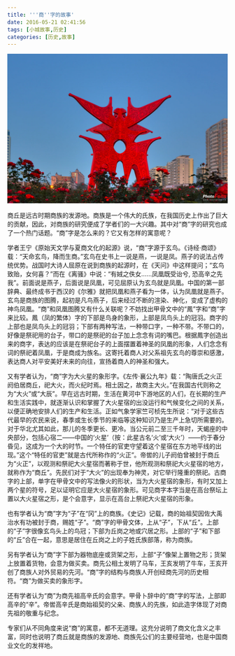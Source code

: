 ```yaml
---
title: '''商''字的故事'
date: 2016-05-21 02:41:56
tags: [小城故事,历史]
categories: [历史,故事]
---
```

!["商字"](images/shangsi.jpg)

商丘是远古时期商族的发源地。商族是一个伟大的氏族，在我国历史上作出了巨大的贡献，因此，对商族的研究便成了学者们的一大兴趣。其中对“商”字的研究也成了一个热门话题。“商”字是怎么来的？它又有怎样的寓意呢？

学者王宁《原始天文学与夏商文化的起源》说，“商”字源于玄鸟。《诗经·商颂》载：“天命玄鸟，降而生商。”玄鸟在史书上一说是燕，一说是凤。燕子的说法占传统优势。战国时大诗人屈原在说到商族的起源时，在《天问》中这样提问；“玄鸟致贻，女何喜？”而在《离骚》中说：“有娀之佚女……凤凰既受诒兮, 恐高辛之先我”。前面说是燕子，后面说是凤凰，可见屈原认为玄鸟就是凤凰。中国的第一部辞典、最终成书于西汉的《尔雅》就把凤凰和燕子看为一体，认为凤凰就是燕子。玄鸟是商族的图腾，起初是凡鸟燕子，后来经过不断的渲染、神化，变成了虚构的神鸟凤凰。“商”和凤凰图腾又有什么关联呢？不妨找出甲骨文中的“鳳”字和“商”字来比较。鳳（凤的繁体）字的下部是鸟身的象形，上部是凤鸟头上的冠羽。商字的上部也是凤鸟头上的冠羽；下部有两种写法，一种带口字，一种不带。不带口的，好像是祭祀用的台子，带口的是祭祀的台子加上念念有词的嘴巴。根据鳳字创造出来的商字，表达的应该是在祭祀台子的上面摆置着神圣的凤凰的形象，人们念念有词的祭祀着凤凰，于是商成为族名。这寄托着商人对父系祖先玄鸟的尊崇和感激，表达商人对平安美好未来的向往，宣扬着商人的神圣和强大。

又有学者认为，“商”字为大火星的象形字。《左传·襄公九年》载：“陶唐氏之火正阏伯居商丘，祀大火，而火纪时焉。相土因之，故商主大火。”在我国古代则称之为“大火”或“大辰”。早在远古时期，生活在黄河中下游地区的人们，在长期的生产和生活实践中，就逐渐认识和掌握了大火星宿的出没运行和气候变化之间的关系，以便正确地安排人们的生产和生活。正如气象学家竺可桢先生所说：“对于这些古代最早的农民来说，春季或生长季节的来临等这种知识乃是生产上急切所需要的。对于华北尤其如此，那儿的冬季更长、更冷。当公元前二至三千年时，天蝎座的中央部分，包括心宿二——中国的‘火星’（按：此星古名‘火’或‘大火’）——约于春分昏见，这成为一个大的时节。一个特任的官吏守望着这个星宿在东方地平线的出现。”这个“特任的官吏”就是古代所称作的“火正”。帝喾的儿子阏伯曾被封于商丘为“火正”，以观测和祭祀大火星宿而著称于世，他所观测和祭祀大火星宿的地方，就称作为“商丘”。先民们对于“大火”的出现奉为神灵，对它举行隆重的祭祀。古商字的上部，单字在甲骨文中的写法像火的形状，当为大火星宿的象形，有时又加上两个星的符号，足以证明它应是大火星宿的象形。可见商字本字当是在高台祭坛上置以大火星宿之形，是个会意字，显示在高台上祭祀大火星宿的形象。

也有学者认为“商”字为“子”在“冈”上的商族。《史记》记载，商的始祖契因佐大禹治水有功被封于商，赐姓“子”。“商”字的甲骨文体，上从“子”，下从“丘”。上部的“子”字很像玄鸟头上的鸟冠；下部为丘岗之地或穴居之形。上部的“子”和下部的“丘”合在一起，意思是居住在丘岗之上的子姓氏族部落，称为商族。

另有学者认为“商”字下部为器物底座或货架之形，上部“子”像架上置物之形；货架上放置着货物，会意为做买卖。商先公相土发明了马车，王亥发明了牛车，王亥开创了商族人对外贸易的先河。“商”字的结构与商族人开创经商先河的历史相符。“商”为做买卖的象形字。

还有学者认为“商”为商先祖高辛氏的会意字。甲骨卜辞中的“商”字的写法，上部即高辛的“辛”。帝喾高辛氏是商始祖契的父亲、商族人的先族，如此造字体现了对商先祖的敬重与纪念。

专家们从不同角度来说“商”的寓意，都不无道理。这充分说明了商文化含义之丰富，同时也说明了商丘就是商族的发源地、商族先公们的主要经营地，也是中国商业文化的发祥地。